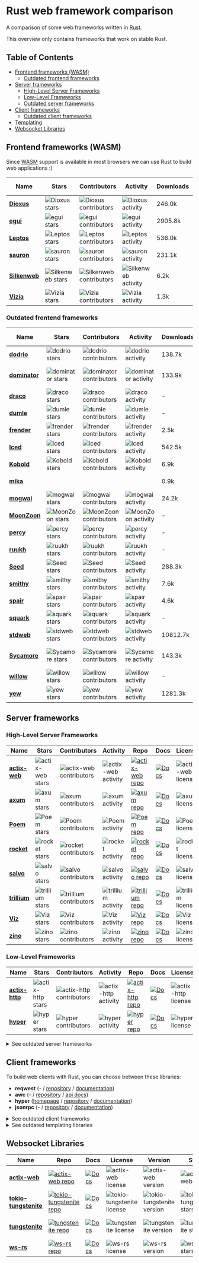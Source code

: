 # Rust web framework comparison

A comparison of some web frameworks written in [Rust](https://www.rust-lang.org).

This overview only contains frameworks that work on stable Rust.

## Table of Contents

- [Frontend frameworks (WASM)](#frontend-frameworks-wasm)
  - [Outdated frontend frameworks](#outdated-frontend-frameworks)
- [Server frameworks](#server-frameworks)
  - [High-Level Server Frameworks](#high-level-server-frameworks)
  - [Low-Level Frameworks](#low-level-frameworks)
  - [Outdated server frameworks](#outdated-server-frameworks)
- [Client frameworks](#client-frameworks)
  - [Outdated client frameworks](#outdated-client-frameworks)
- [Templating](#templating)
- [Websocket Libraries](#websocket-libraries)

## Frontend frameworks (WASM)

Since [WASM](http://webassembly.org/) support is available in most browsers we can use Rust to build web applications :)

| Name                                                    | Stars                                                                                     | Contributors                                                                                            | Activity                                                                                                 | Downloads | Virtual DOM | SSR | Rendering | Architecture                                                                           | Repo                                                                                                      | Docs                                                                                                                | License                                                                       | Version                                                                       |
|---------------------------------------------------------|-------------------------------------------------------------------------------------------|---------------------------------------------------------------------------------------------------------|----------------------------------------------------------------------------------------------------------|-----------|-------------|-----|-----------|----------------------------------------------------------------------------------------|-----------------------------------------------------------------------------------------------------------|---------------------------------------------------------------------------------------------------------------------|-------------------------------------------------------------------------------|-------------------------------------------------------------------------------|
| **[Dioxus](https://dioxuslabs.com/)**                   | ![Dioxus stars](https://img.shields.io/github/stars/dioxuslabs/dioxus.svg?label=%20)      | ![Dioxus contributors](https://img.shields.io/github/contributors/dioxuslabs/dioxus.svg?label=%20)      | ![Dioxus activity](https://img.shields.io/github/commit-activity/y/dioxuslabs/dioxus.svg?label=%20)      | 246.0k    | yes         | yes | HTML      | [React/Redux](https://medium.com/mofed/react-redux-architecture-overview-7b3e52004b6e) | [![Dioxus repo](https://img.shields.io/badge/GitHub-git-blue)](https://github.com/dioxuslabs/dioxus)      | [![Docs](https://img.shields.io/static/v1?label=docs.rs&message=dioxus&color=green)](https://docs.rs/dioxus/)       | ![Dioxus license](https://img.shields.io/crates/l/dioxus.svg?label=%20)       | ![Dioxus version](https://img.shields.io/crates/v/dioxus.svg?label=%20)       |
| **[egui](https://www.egui.rs/)**                        | ![egui stars](https://img.shields.io/github/stars/emilk/egui.svg?label=%20)               | ![egui contributors](https://img.shields.io/github/contributors/emilk/egui.svg?label=%20)               | ![egui activity](https://img.shields.io/github/commit-activity/y/emilk/egui.svg?label=%20)               | 2905.8k   | no          | no  | Canvas    | [ImGUI](https://en.wikipedia.org/wiki/Immediate_mode_GUI)                              | [![egui repo](https://img.shields.io/badge/GitHub-git-blue)](https://github.com/emilk/egui)               | [![Docs](https://img.shields.io/static/v1?label=docs.rs&message=egui&color=green)](https://docs.rs/egui/)           | ![egui license](https://img.shields.io/crates/l/egui.svg?label=%20)           | ![egui version](https://img.shields.io/crates/v/egui.svg?label=%20)           |
| **[Leptos](https://github.com/gbj/leptos)**             | ![Leptos stars](https://img.shields.io/github/stars/gbj/leptos.svg?label=%20)             | ![Leptos contributors](https://img.shields.io/github/contributors/gbj/leptos.svg?label=%20)             | ![Leptos activity](https://img.shields.io/github/commit-activity/y/gbj/leptos.svg?label=%20)             | 536.0k    | no          | yes | HTML      | [FRP](https://en.wikipedia.org/wiki/Functional_reactive_programming)                   | [![Leptos repo](https://img.shields.io/badge/GitHub-git-blue)](https://github.com/gbj/leptos)             | [![Docs](https://img.shields.io/static/v1?label=docs.rs&message=leptos&color=green)](https://docs.rs/leptos/)       | ![Leptos license](https://img.shields.io/crates/l/leptos.svg?label=%20)       | ![Leptos version](https://img.shields.io/crates/v/leptos.svg?label=%20)       |
| **[sauron](https://github.com/ivanceras/sauron)**       | ![sauron stars](https://img.shields.io/github/stars/ivanceras/sauron.svg?label=%20)       | ![sauron contributors](https://img.shields.io/github/contributors/ivanceras/sauron.svg?label=%20)       | ![sauron activity](https://img.shields.io/github/commit-activity/y/ivanceras/sauron.svg?label=%20)       | 231.1k    | yes         | yes | HTML      | [TEA](https://guide.elm-lang.org/architecture/)                                        | [![sauron repo](https://img.shields.io/badge/GitHub-git-blue)](https://github.com/ivanceras/sauron)       | [![Docs](https://img.shields.io/static/v1?label=docs.rs&message=sauron&color=green)](https://docs.rs/sauron/)       | ![sauron license](https://img.shields.io/crates/l/sauron.svg?label=%20)       | ![sauron version](https://img.shields.io/crates/v/sauron.svg?label=%20)       |
| **[Silkenweb](https://github.com/silkenweb/silkenweb)** | ![Silkenweb stars](https://img.shields.io/github/stars/silkenweb/silkenweb.svg?label=%20) | ![Silkenweb contributors](https://img.shields.io/github/contributors/silkenweb/silkenweb.svg?label=%20) | ![Silkenweb activity](https://img.shields.io/github/commit-activity/y/silkenweb/silkenweb.svg?label=%20) | 6.2k      | no          | yes | HTML      | [FRP](https://en.wikipedia.org/wiki/Functional_reactive_programming)                   | [![Silkenweb repo](https://img.shields.io/badge/GitHub-git-blue)](https://github.com/silkenweb/silkenweb) | [![Docs](https://img.shields.io/static/v1?label=docs.rs&message=silkenweb&color=green)](https://docs.rs/silkenweb/) | ![Silkenweb license](https://img.shields.io/crates/l/silkenweb.svg?label=%20) | ![Silkenweb version](https://img.shields.io/crates/v/silkenweb.svg?label=%20) |
| **[Vizia](https://github.com/vizia/vizia)**             | ![Vizia stars](https://img.shields.io/github/stars/vizia/vizia.svg?label=%20)             | ![Vizia contributors](https://img.shields.io/github/contributors/vizia/vizia.svg?label=%20)             | ![Vizia activity](https://img.shields.io/github/commit-activity/y/vizia/vizia.svg?label=%20)             | 1.3k      | no          | no  | Canvas    |                                                                                        | [![Vizia repo](https://img.shields.io/badge/GitHub-git-blue)](https://github.com/vizia/vizia)             | [![Docs](https://img.shields.io/static/v1?label=docs.rs&message=vizia&color=green)](https://docs.rs/vizia/)         | ![Vizia license](https://img.shields.io/crates/l/vizia.svg?label=%20)         | ![Vizia version](https://img.shields.io/crates/v/vizia.svg?label=%20)         |

### Outdated frontend frameworks

| Name                                                     | Stars                                                                                      | Contributors                                                                                             | Activity                                                                                                  | Downloads | Virtual DOM | SSR | Rendering | Architecture                                                                           | Repo                                                                                                       | Docs                                                                                                                | License                                                                       | Version                                                                       |
|----------------------------------------------------------|--------------------------------------------------------------------------------------------|----------------------------------------------------------------------------------------------------------|-----------------------------------------------------------------------------------------------------------|-----------|-------------|-----|-----------|----------------------------------------------------------------------------------------|------------------------------------------------------------------------------------------------------------|---------------------------------------------------------------------------------------------------------------------|-------------------------------------------------------------------------------|-------------------------------------------------------------------------------|
| **[dodrio](https://github.com/fitzgen/dodrio)**          | ![dodrio stars](https://img.shields.io/github/stars/fitzgen/dodrio.svg?label=%20)          | ![dodrio contributors](https://img.shields.io/github/contributors/fitzgen/dodrio.svg?label=%20)          | ![dodrio activity](https://img.shields.io/github/commit-activity/y/fitzgen/dodrio.svg?label=%20)          | 138.7k    |             |     |           |                                                                                        | [![dodrio repo](https://img.shields.io/badge/GitHub-git-blue)](https://github.com/fitzgen/dodrio)          | [![Docs](https://img.shields.io/static/v1?label=docs.rs&message=dodrio&color=green)](https://docs.rs/dodrio/)       | ![dodrio license](https://img.shields.io/crates/l/dodrio.svg?label=%20)       | ![dodrio version](https://img.shields.io/crates/v/dodrio.svg?label=%20)       |
| **[dominator](https://github.com/Pauan/rust-dominator)** | ![dominator stars](https://img.shields.io/github/stars/Pauan/rust-dominator.svg?label=%20) | ![dominator contributors](https://img.shields.io/github/contributors/Pauan/rust-dominator.svg?label=%20) | ![dominator activity](https://img.shields.io/github/commit-activity/y/Pauan/rust-dominator.svg?label=%20) | 133.9k    | no          | no  | HTML      | [FRP](https://en.wikipedia.org/wiki/Functional_reactive_programming)                   | [![dominator repo](https://img.shields.io/badge/GitHub-git-blue)](https://github.com/Pauan/rust-dominator) | [![Docs](https://img.shields.io/static/v1?label=docs.rs&message=dominator&color=green)](https://docs.rs/dominator/) | ![dominator license](https://img.shields.io/crates/l/dominator.svg?label=%20) | ![dominator version](https://img.shields.io/crates/v/dominator.svg?label=%20) |
| **[draco](https://github.com/utkarshkukreti/draco)**     | ![draco stars](https://img.shields.io/github/stars/utkarshkukreti/draco.svg?label=%20)     | ![draco contributors](https://img.shields.io/github/contributors/utkarshkukreti/draco.svg?label=%20)     | ![draco activity](https://img.shields.io/github/commit-activity/y/utkarshkukreti/draco.svg?label=%20)     |  -        |             |     |           |                                                                                        | [![draco repo](https://img.shields.io/badge/GitHub-git-blue)](https://github.com/utkarshkukreti/draco)     |                                                                                                                     |                                                                               |                                                                               |
| **[dumle](https://github.com/axelf4/dumle)**             | ![dumle stars](https://img.shields.io/github/stars/axelf4/dumle.svg?label=%20)             | ![dumle contributors](https://img.shields.io/github/contributors/axelf4/dumle.svg?label=%20)             | ![dumle activity](https://img.shields.io/github/commit-activity/y/axelf4/dumle.svg?label=%20)             |  -        |             |     |           |                                                                                        | [![dumle repo](https://img.shields.io/badge/GitHub-git-blue)](https://github.com/axelf4/dumle)             |                                                                                                                     |                                                                               |                                                                               |
| **[frender](https://frender-rs.github.io/frender/)**     | ![frender stars](https://img.shields.io/github/stars/frender-rs/frender.svg?label=%20)     | ![frender contributors](https://img.shields.io/github/contributors/frender-rs/frender.svg?label=%20)     | ![frender activity](https://img.shields.io/github/commit-activity/y/frender-rs/frender.svg?label=%20)     | 2.5k      | yes         | no  |           |                                                                                        | [![frender repo](https://img.shields.io/badge/GitHub-git-blue)](https://github.com/frender-rs/frender)     | [![Docs](https://img.shields.io/static/v1?label=docs.rs&message=frender&color=green)](https://docs.rs/frender/)     | ![frender license](https://img.shields.io/crates/l/frender.svg?label=%20)     | ![frender version](https://img.shields.io/crates/v/frender.svg?label=%20)     |
| **[Iced](https://iced.rs/)**                             | ![Iced stars](https://img.shields.io/github/stars/iced-rs/iced.svg?label=%20)              | ![Iced contributors](https://img.shields.io/github/contributors/iced-rs/iced.svg?label=%20)              | ![Iced activity](https://img.shields.io/github/commit-activity/y/iced-rs/iced.svg?label=%20)              | 542.5k    | no          | no  | Canvas    | [TEA](https://guide.elm-lang.org/architecture/)                                        | [![Iced repo](https://img.shields.io/badge/GitHub-git-blue)](https://github.com/iced-rs/iced)              | [![Docs](https://img.shields.io/static/v1?label=docs.rs&message=iced&color=green)](https://docs.rs/iced/)           | ![Iced license](https://img.shields.io/crates/l/iced.svg?label=%20)           | ![Iced version](https://img.shields.io/crates/v/iced.svg?label=%20)           |
| **[Kobold](https://github.com/maciejhirsz/kobold)**      | ![Kobold stars](https://img.shields.io/github/stars/maciejhirsz/kobold.svg?label=%20)      | ![Kobold contributors](https://img.shields.io/github/contributors/maciejhirsz/kobold.svg?label=%20)      | ![Kobold activity](https://img.shields.io/github/commit-activity/y/maciejhirsz/kobold.svg?label=%20)      | 6.9k      | no          |     | HTML      | [React/Redux](https://medium.com/mofed/react-redux-architecture-overview-7b3e52004b6e) | [![Kobold repo](https://img.shields.io/badge/GitHub-git-blue)](https://github.com/maciejhirsz/kobold)      | [![Docs](https://img.shields.io/static/v1?label=docs.rs&message=kobold&color=green)](https://docs.rs/kobold/)       | ![Kobold license](https://img.shields.io/crates/l/kobold.svg?label=%20)       | ![Kobold version](https://img.shields.io/crates/v/kobold.svg?label=%20)       |
| **[mika](https://gitlab.com/limira-rs/mika)**            |                                                                                            |                                                                                                          |                                                                                                           | 0.9k      |             |     |           |                                                                                        | [![Repo](https://img.shields.io/badge/GitLab-git-blue)](https://gitlab.com/limira-rs/mika)                 | [![Docs](https://img.shields.io/static/v1?label=docs.rs&message=mika&color=green)](https://docs.rs/mika/)           | ![mika license](https://img.shields.io/crates/l/mika.svg?label=%20)           | ![mika version](https://img.shields.io/crates/v/mika.svg?label=%20)           |
| **[mogwai](https://github.com/schell/mogwai)**           | ![mogwai stars](https://img.shields.io/github/stars/schell/mogwai.svg?label=%20)           | ![mogwai contributors](https://img.shields.io/github/contributors/schell/mogwai.svg?label=%20)           | ![mogwai activity](https://img.shields.io/github/commit-activity/y/schell/mogwai.svg?label=%20)           | 24.2k     | no          | yes | HTML      |                                                                                        | [![mogwai repo](https://img.shields.io/badge/GitHub-git-blue)](https://github.com/schell/mogwai)           | [![Docs](https://img.shields.io/static/v1?label=docs.rs&message=mogwai&color=green)](https://docs.rs/mogwai/)       | ![mogwai license](https://img.shields.io/crates/l/mogwai.svg?label=%20)       | ![mogwai version](https://img.shields.io/crates/v/mogwai.svg?label=%20)       |
| **[MoonZoon](http://moonzoon.rs/)**                      | ![MoonZoon stars](https://img.shields.io/github/stars/MoonZoon/MoonZoon.svg?label=%20)     | ![MoonZoon contributors](https://img.shields.io/github/contributors/MoonZoon/MoonZoon.svg?label=%20)     | ![MoonZoon activity](https://img.shields.io/github/commit-activity/y/MoonZoon/MoonZoon.svg?label=%20)     |  -        | no          | no  | HTML      | [FRP](https://en.wikipedia.org/wiki/Functional_reactive_programming)                   | [![MoonZoon repo](https://img.shields.io/badge/GitHub-git-blue)](https://github.com/MoonZoon/MoonZoon)     |                                                                                                                     |                                                                               |                                                                               |
| **[percy](https://chinedufn.github.io/percy/)**          | ![percy stars](https://img.shields.io/github/stars/chinedufn/percy.svg?label=%20)          | ![percy contributors](https://img.shields.io/github/contributors/chinedufn/percy.svg?label=%20)          | ![percy activity](https://img.shields.io/github/commit-activity/y/chinedufn/percy.svg?label=%20)          |  -        | yes         | yes | HTML      |                                                                                        | [![percy repo](https://img.shields.io/badge/GitHub-git-blue)](https://github.com/chinedufn/percy)          |                                                                                                                     |                                                                               |                                                                               |
| **[ruukh](https://github.com/csharad/ruukh)**            | ![ruukh stars](https://img.shields.io/github/stars/csharad/ruukh.svg?label=%20)            | ![ruukh contributors](https://img.shields.io/github/contributors/csharad/ruukh.svg?label=%20)            | ![ruukh activity](https://img.shields.io/github/commit-activity/y/csharad/ruukh.svg?label=%20)            |  -        |             |     |           |                                                                                        | [![ruukh repo](https://img.shields.io/badge/GitHub-git-blue)](https://github.com/csharad/ruukh)            |                                                                                                                     |                                                                               |                                                                               |
| **[Seed](http://seed-rs.org/)**                          | ![Seed stars](https://img.shields.io/github/stars/seed-rs/seed.svg?label=%20)              | ![Seed contributors](https://img.shields.io/github/contributors/seed-rs/seed.svg?label=%20)              | ![Seed activity](https://img.shields.io/github/commit-activity/y/seed-rs/seed.svg?label=%20)              | 288.3k    | yes         | no  | HTML      | [TEA](https://guide.elm-lang.org/architecture/)                                        | [![Seed repo](https://img.shields.io/badge/GitHub-git-blue)](https://github.com/seed-rs/seed)              | [![Docs](https://img.shields.io/static/v1?label=docs.rs&message=seed&color=green)](https://docs.rs/seed/)           | ![Seed license](https://img.shields.io/crates/l/seed.svg?label=%20)           | ![Seed version](https://img.shields.io/crates/v/seed.svg?label=%20)           |
| **[smithy](https://www.smithy.rs/)**                     | ![smithy stars](https://img.shields.io/github/stars/rbalicki2/smithy.svg?label=%20)        | ![smithy contributors](https://img.shields.io/github/contributors/rbalicki2/smithy.svg?label=%20)        | ![smithy activity](https://img.shields.io/github/commit-activity/y/rbalicki2/smithy.svg?label=%20)        | 7.6k      |             |     |           |                                                                                        | [![smithy repo](https://img.shields.io/badge/GitHub-git-blue)](https://github.com/rbalicki2/smithy)        | [![Docs](https://img.shields.io/static/v1?label=docs.rs&message=smithy&color=green)](https://docs.rs/smithy/)       | ![smithy license](https://img.shields.io/crates/l/smithy.svg?label=%20)       | ![smithy version](https://img.shields.io/crates/v/smithy.svg?label=%20)       |
| **[spair](https://github.com/aclueless/spair)**          | ![spair stars](https://img.shields.io/github/stars/aclueless/spair.svg?label=%20)          | ![spair contributors](https://img.shields.io/github/contributors/aclueless/spair.svg?label=%20)          | ![spair activity](https://img.shields.io/github/commit-activity/y/aclueless/spair.svg?label=%20)          | 4.6k      | no          | no  | HTML      |                                                                                        | [![spair repo](https://img.shields.io/badge/GitHub-git-blue)](https://github.com/aclueless/spair)          | [![Docs](https://img.shields.io/static/v1?label=docs.rs&message=spair&color=green)](https://docs.rs/spair/)         | ![spair license](https://img.shields.io/crates/l/spair.svg?label=%20)         | ![spair version](https://img.shields.io/crates/v/spair.svg?label=%20)         |
| **[squark](https://github.com/rail44/squark)**           | ![squark stars](https://img.shields.io/github/stars/rail44/squark.svg?label=%20)           | ![squark contributors](https://img.shields.io/github/contributors/rail44/squark.svg?label=%20)           | ![squark activity](https://img.shields.io/github/commit-activity/y/rail44/squark.svg?label=%20)           |  -        |             |     |           |                                                                                        | [![squark repo](https://img.shields.io/badge/GitHub-git-blue)](https://github.com/rail44/squark)           |                                                                                                                     |                                                                               |                                                                               |
| **[stdweb](https://github.com/koute/stdweb)**            | ![stdweb stars](https://img.shields.io/github/stars/koute/stdweb.svg?label=%20)            | ![stdweb contributors](https://img.shields.io/github/contributors/koute/stdweb.svg?label=%20)            | ![stdweb activity](https://img.shields.io/github/commit-activity/y/koute/stdweb.svg?label=%20)            | 10812.7k  |             |     |           |                                                                                        | [![stdweb repo](https://img.shields.io/badge/GitHub-git-blue)](https://github.com/koute/stdweb)            | [![Docs](https://img.shields.io/static/v1?label=docs.rs&message=stdweb&color=green)](https://docs.rs/stdweb/)       | ![stdweb license](https://img.shields.io/crates/l/stdweb.svg?label=%20)       | ![stdweb version](https://img.shields.io/crates/v/stdweb.svg?label=%20)       |
| **[Sycamore](https://sycamore-rs.netlify.app/)**         | ![Sycamore stars](https://img.shields.io/github/stars/sycamore-rs/sycamore.svg?label=%20)  | ![Sycamore contributors](https://img.shields.io/github/contributors/sycamore-rs/sycamore.svg?label=%20)  | ![Sycamore activity](https://img.shields.io/github/commit-activity/y/sycamore-rs/sycamore.svg?label=%20)  | 143.3k    | no          | yes | HTML      | [FRP](https://en.wikipedia.org/wiki/Functional_reactive_programming)                   | [![Sycamore repo](https://img.shields.io/badge/GitHub-git-blue)](https://github.com/sycamore-rs/sycamore)  | [![Docs](https://img.shields.io/static/v1?label=docs.rs&message=sycamore&color=green)](https://docs.rs/sycamore/)   | ![Sycamore license](https://img.shields.io/crates/l/sycamore.svg?label=%20)   | ![Sycamore version](https://img.shields.io/crates/v/sycamore.svg?label=%20)   |
| **[willow](https://github.com/sindreij/willow)**         | ![willow stars](https://img.shields.io/github/stars/sindreij/willow.svg?label=%20)         | ![willow contributors](https://img.shields.io/github/contributors/sindreij/willow.svg?label=%20)         | ![willow activity](https://img.shields.io/github/commit-activity/y/sindreij/willow.svg?label=%20)         |  -        |             |     |           |                                                                                        | [![willow repo](https://img.shields.io/badge/GitHub-git-blue)](https://github.com/sindreij/willow)         |                                                                                                                     |                                                                               |                                                                               |
| **[yew](https://yew.rs/)**                               | ![yew stars](https://img.shields.io/github/stars/yewstack/yew.svg?label=%20)               | ![yew contributors](https://img.shields.io/github/contributors/yewstack/yew.svg?label=%20)               | ![yew activity](https://img.shields.io/github/commit-activity/y/yewstack/yew.svg?label=%20)               | 1281.3k   | yes         | yes | HTML      | [React/Redux](https://medium.com/mofed/react-redux-architecture-overview-7b3e52004b6e) | [![yew repo](https://img.shields.io/badge/GitHub-git-blue)](https://github.com/yewstack/yew)               | [![Docs](https://img.shields.io/static/v1?label=docs.rs&message=Yew&color=green)](https://docs.rs/Yew/)             | ![yew license](https://img.shields.io/crates/l/Yew.svg?label=%20)             | ![yew version](https://img.shields.io/crates/v/Yew.svg?label=%20)             |

## Server frameworks

### High-Level Server Frameworks

| Name                                           | Stars                                                                                     | Contributors                                                                                            | Activity                                                                                                 | Repo                                                                                                      | Docs                                                                                                                | License                                                                       | Version                                                                       | Async | HTTPS | HTTP/2 | Base  | Client |
|------------------------------------------------|-------------------------------------------------------------------------------------------|---------------------------------------------------------------------------------------------------------|----------------------------------------------------------------------------------------------------------|-----------------------------------------------------------------------------------------------------------|---------------------------------------------------------------------------------------------------------------------|-------------------------------------------------------------------------------|-------------------------------------------------------------------------------|-------|-------|--------|-------|--------|
| **[actix-web](https://actix.rs/)**             | ![actix-web stars](https://img.shields.io/github/stars/actix/actix-web.svg?label=%20)     | ![actix-web contributors](https://img.shields.io/github/contributors/actix/actix-web.svg?label=%20)     | ![actix-web activity](https://img.shields.io/github/commit-activity/y/actix/actix-web.svg?label=%20)     | [![actix-web repo](https://img.shields.io/badge/GitHub-git-blue)](https://github.com/actix/actix-web)     | [![Docs](https://img.shields.io/static/v1?label=docs.rs&message=actix-web&color=green)](https://docs.rs/actix-web/) | ![actix-web license](https://img.shields.io/crates/l/actix-web.svg?label=%20) | ![actix-web version](https://img.shields.io/crates/v/actix-web.svg?label=%20) | yes   | yes   | yes    | tokio | no     |
| **[axum](https://github.com/tokio-rs/axum)**   | ![axum stars](https://img.shields.io/github/stars/tokio-rs/axum.svg?label=%20)            | ![axum contributors](https://img.shields.io/github/contributors/tokio-rs/axum.svg?label=%20)            | ![axum activity](https://img.shields.io/github/commit-activity/y/tokio-rs/axum.svg?label=%20)            | [![axum repo](https://img.shields.io/badge/GitHub-git-blue)](https://github.com/tokio-rs/axum)            | [![Docs](https://img.shields.io/static/v1?label=docs.rs&message=axum&color=green)](https://docs.rs/axum/)           | ![axum license](https://img.shields.io/crates/l/axum.svg?label=%20)           | ![axum version](https://img.shields.io/crates/v/axum.svg?label=%20)           | yes   | yes   | yes    | hyper | no     |
| **[Poem](https://github.com/poem-web/poem)**   | ![Poem stars](https://img.shields.io/github/stars/poem-web/poem.svg?label=%20)            | ![Poem contributors](https://img.shields.io/github/contributors/poem-web/poem.svg?label=%20)            | ![Poem activity](https://img.shields.io/github/commit-activity/y/poem-web/poem.svg?label=%20)            | [![Poem repo](https://img.shields.io/badge/GitHub-git-blue)](https://github.com/poem-web/poem)            | [![Docs](https://img.shields.io/static/v1?label=docs.rs&message=poem&color=green)](https://docs.rs/poem/)           | ![Poem license](https://img.shields.io/crates/l/poem.svg?label=%20)           | ![Poem version](https://img.shields.io/crates/v/poem.svg?label=%20)           | yes   | yes   | yes    | hyper | no     |
| **[rocket](https://rocket.rs/)**               | ![rocket stars](https://img.shields.io/github/stars/SergioBenitez/rocket.svg?label=%20)   | ![rocket contributors](https://img.shields.io/github/contributors/SergioBenitez/rocket.svg?label=%20)   | ![rocket activity](https://img.shields.io/github/commit-activity/y/SergioBenitez/rocket.svg?label=%20)   | [![rocket repo](https://img.shields.io/badge/GitHub-git-blue)](https://github.com/SergioBenitez/rocket)   | [![Docs](https://img.shields.io/static/v1?label=docs.rs&message=rocket&color=green)](https://docs.rs/rocket/)       | ![rocket license](https://img.shields.io/crates/l/rocket.svg?label=%20)       | ![rocket version](https://img.shields.io/crates/v/rocket.svg?label=%20)       | yes   | yes   | yes    | hyper | no     |
| **[salvo](https://github.com/salvo-rs/salvo)** | ![salvo stars](https://img.shields.io/github/stars/salvo-rs/salvo.svg?label=%20)          | ![salvo contributors](https://img.shields.io/github/contributors/salvo-rs/salvo.svg?label=%20)          | ![salvo activity](https://img.shields.io/github/commit-activity/y/salvo-rs/salvo.svg?label=%20)          | [![salvo repo](https://img.shields.io/badge/GitHub-git-blue)](https://github.com/salvo-rs/salvo)          | [![Docs](https://img.shields.io/static/v1?label=docs.rs&message=salvo&color=green)](https://docs.rs/salvo/)         | ![salvo license](https://img.shields.io/crates/l/salvo.svg?label=%20)         | ![salvo version](https://img.shields.io/crates/v/salvo.svg?label=%20)         | yes   | yes   | yes    | hyper | no     |
| **[trillium](https://trillium.rs/)**           | ![trillium stars](https://img.shields.io/github/stars/trillium-rs/trillium.svg?label=%20) | ![trillium contributors](https://img.shields.io/github/contributors/trillium-rs/trillium.svg?label=%20) | ![trillium activity](https://img.shields.io/github/commit-activity/y/trillium-rs/trillium.svg?label=%20) | [![trillium repo](https://img.shields.io/badge/GitHub-git-blue)](https://github.com/trillium-rs/trillium) | [![Docs](https://img.shields.io/static/v1?label=docs.rs&message=trillium&color=green)](https://docs.rs/trillium/)   | ![trillium license](https://img.shields.io/crates/l/trillium.svg?label=%20)   | ![trillium version](https://img.shields.io/crates/v/trillium.svg?label=%20)   | yes   | yes   | no     | tokio | no     |
| **[Viz](https://viz.rs/)**                     | ![Viz stars](https://img.shields.io/github/stars/viz-rs/viz.svg?label=%20)                | ![Viz contributors](https://img.shields.io/github/contributors/viz-rs/viz.svg?label=%20)                | ![Viz activity](https://img.shields.io/github/commit-activity/y/viz-rs/viz.svg?label=%20)                | [![Viz repo](https://img.shields.io/badge/GitHub-git-blue)](https://github.com/viz-rs/viz)                | [![Docs](https://img.shields.io/static/v1?label=docs.rs&message=viz&color=green)](https://docs.rs/viz/)             | ![Viz license](https://img.shields.io/crates/l/viz.svg?label=%20)             | ![Viz version](https://img.shields.io/crates/v/viz.svg?label=%20)             | yes   | yes   | yes    | hyper | no     |
| **[zino](https://github.com/photino/zino)**    | ![zino stars](https://img.shields.io/github/stars/photino/zino.svg?label=%20)             | ![zino contributors](https://img.shields.io/github/contributors/photino/zino.svg?label=%20)             | ![zino activity](https://img.shields.io/github/commit-activity/y/photino/zino.svg?label=%20)             | [![zino repo](https://img.shields.io/badge/GitHub-git-blue)](https://github.com/photino/zino)             | [![Docs](https://img.shields.io/static/v1?label=docs.rs&message=zino&color=green)](https://docs.rs/zino/)           | ![zino license](https://img.shields.io/crates/l/zino.svg?label=%20)           | ![zino version](https://img.shields.io/crates/v/zino.svg?label=%20)           | yes   |       |        |       |        |

### Low-Level Frameworks

| Name                                                                        | Stars                                                                                  | Contributors                                                                                         | Activity                                                                                              | Repo                                                                                                   | Docs                                                                                                                  | License                                                                         | Version                                                                         | Async | HTTPS | HTTP/2 | Base | Client |
|-----------------------------------------------------------------------------|----------------------------------------------------------------------------------------|------------------------------------------------------------------------------------------------------|-------------------------------------------------------------------------------------------------------|--------------------------------------------------------------------------------------------------------|-----------------------------------------------------------------------------------------------------------------------|---------------------------------------------------------------------------------|---------------------------------------------------------------------------------|-------|-------|--------|------|--------|
| **[actix-http](https://github.com/actix/actix-web/tree/master/actix-http)** | ![actix-http stars](https://img.shields.io/github/stars/actix/actix-web.svg?label=%20) | ![actix-http contributors](https://img.shields.io/github/contributors/actix/actix-web.svg?label=%20) | ![actix-http activity](https://img.shields.io/github/commit-activity/y/actix/actix-web.svg?label=%20) | [![actix-http repo](https://img.shields.io/badge/GitHub-git-blue)](https://github.com/actix/actix-web) | [![Docs](https://img.shields.io/static/v1?label=docs.rs&message=actix-http&color=green)](https://docs.rs/actix-http/) | ![actix-http license](https://img.shields.io/crates/l/actix-http.svg?label=%20) | ![actix-http version](https://img.shields.io/crates/v/actix-http.svg?label=%20) | yes   | yes   | yes    |      | yes    |
| **[hyper](http://hyper.rs/)**                                               | ![hyper stars](https://img.shields.io/github/stars/hyperium/hyper.svg?label=%20)       | ![hyper contributors](https://img.shields.io/github/contributors/hyperium/hyper.svg?label=%20)       | ![hyper activity](https://img.shields.io/github/commit-activity/y/hyperium/hyper.svg?label=%20)       | [![hyper repo](https://img.shields.io/badge/GitHub-git-blue)](https://github.com/hyperium/hyper)       | [![Docs](https://img.shields.io/static/v1?label=docs.rs&message=hyper&color=green)](https://docs.rs/hyper/)           | ![hyper license](https://img.shields.io/crates/l/hyper.svg?label=%20)           | ![hyper version](https://img.shields.io/crates/v/hyper.svg?label=%20)           | yes   | yes   | yes    |      | yes    |

<details>
<summary>See outdated server frameworks</summary>

### Outdated server frameworks


<br>

| Name                                                           | Stars                                                                                            | Contributors                                                                                                   | Activity                                                                                                        | Repo                                                                                                             | Docs                                                                                                                    | License                                                                           | Version                                                                           | Async | HTTPS | HTTP/2 | Base             | Client |
|----------------------------------------------------------------|--------------------------------------------------------------------------------------------------|----------------------------------------------------------------------------------------------------------------|-----------------------------------------------------------------------------------------------------------------|------------------------------------------------------------------------------------------------------------------|-------------------------------------------------------------------------------------------------------------------------|-----------------------------------------------------------------------------------|-----------------------------------------------------------------------------------|-------|-------|--------|------------------|--------|
| **[cargonaouts](https://github.com/cargonauts-rs/cargonauts)** | ![cargonaouts stars](https://img.shields.io/github/stars/cargonauts-rs/cargonauts.svg?label=%20) | ![cargonaouts contributors](https://img.shields.io/github/contributors/cargonauts-rs/cargonauts.svg?label=%20) | ![cargonaouts activity](https://img.shields.io/github/commit-activity/y/cargonauts-rs/cargonauts.svg?label=%20) | [![cargonaouts repo](https://img.shields.io/badge/GitHub-git-blue)](https://github.com/cargonauts-rs/cargonauts) | [![Docs](https://img.shields.io/static/v1?label=docs.rs&message=cargonaouts&color=green)](https://docs.rs/cargonaouts/) | ![cargonaouts license](https://img.shields.io/crates/l/cargonaouts.svg?label=%20) | ![cargonaouts version](https://img.shields.io/crates/v/cargonaouts.svg?label=%20) |       |       |        |                  |        |
| **[civet](https://github.com/wycats/rust-civet)**              | ![civet stars](https://img.shields.io/github/stars/wycats/rust-civet.svg?label=%20)              | ![civet contributors](https://img.shields.io/github/contributors/wycats/rust-civet.svg?label=%20)              | ![civet activity](https://img.shields.io/github/commit-activity/y/wycats/rust-civet.svg?label=%20)              | [![civet repo](https://img.shields.io/badge/GitHub-git-blue)](https://github.com/wycats/rust-civet)              | [![Docs](https://img.shields.io/static/v1?label=docs.rs&message=civet&color=green)](https://docs.rs/civet/)             | ![civet license](https://img.shields.io/crates/l/civet.svg?label=%20)             | ![civet version](https://img.shields.io/crates/v/civet.svg?label=%20)             |       |       |        |                  |        |
| **[conduit](https://github.com/conduit-rust/conduit)**         | ![conduit stars](https://img.shields.io/github/stars/conduit-rust/conduit.svg?label=%20)         | ![conduit contributors](https://img.shields.io/github/contributors/conduit-rust/conduit.svg?label=%20)         | ![conduit activity](https://img.shields.io/github/commit-activity/y/conduit-rust/conduit.svg?label=%20)         | [![conduit repo](https://img.shields.io/badge/GitHub-git-blue)](https://github.com/conduit-rust/conduit)         | [![Docs](https://img.shields.io/static/v1?label=docs.rs&message=conduit&color=green)](https://docs.rs/conduit/)         | ![conduit license](https://img.shields.io/crates/l/conduit.svg?label=%20)         | ![conduit version](https://img.shields.io/crates/v/conduit.svg?label=%20)         |       |       |        |                  |        |
| **[gotham](http://gotham.rs/)**                                | ![gotham stars](https://img.shields.io/github/stars/gotham-rs/gotham.svg?label=%20)              | ![gotham contributors](https://img.shields.io/github/contributors/gotham-rs/gotham.svg?label=%20)              | ![gotham activity](https://img.shields.io/github/commit-activity/y/gotham-rs/gotham.svg?label=%20)              | [![gotham repo](https://img.shields.io/badge/GitHub-git-blue)](https://github.com/gotham-rs/gotham)              | [![Docs](https://img.shields.io/static/v1?label=docs.rs&message=gotham&color=green)](https://docs.rs/gotham/)           | ![gotham license](https://img.shields.io/crates/l/gotham.svg?label=%20)           | ![gotham version](https://img.shields.io/crates/v/gotham.svg?label=%20)           | yes   | yes   | no     | hyper            | no     |
| **[graphul](https://graphul-rs.github.io/)**                   | ![graphul stars](https://img.shields.io/github/stars/graphul-rs/graphul.svg?label=%20)           | ![graphul contributors](https://img.shields.io/github/contributors/graphul-rs/graphul.svg?label=%20)           | ![graphul activity](https://img.shields.io/github/commit-activity/y/graphul-rs/graphul.svg?label=%20)           | [![graphul repo](https://img.shields.io/badge/GitHub-git-blue)](https://github.com/graphul-rs/graphul)           | [![Docs](https://img.shields.io/static/v1?label=docs.rs&message=graphul&color=green)](https://docs.rs/graphul/)         | ![graphul license](https://img.shields.io/crates/l/graphul.svg?label=%20)         | ![graphul version](https://img.shields.io/crates/v/graphul.svg?label=%20)         | yes   | yes   | yes    | hyper            | no     |
| **[hydrogen](https://github.com/nathansizemore/hydrogen)**     | ![hydrogen stars](https://img.shields.io/github/stars/nathansizemore/hydrogen.svg?label=%20)     | ![hydrogen contributors](https://img.shields.io/github/contributors/nathansizemore/hydrogen.svg?label=%20)     | ![hydrogen activity](https://img.shields.io/github/commit-activity/y/nathansizemore/hydrogen.svg?label=%20)     | [![hydrogen repo](https://img.shields.io/badge/GitHub-git-blue)](https://github.com/nathansizemore/hydrogen)     | [![Docs](https://img.shields.io/static/v1?label=docs.rs&message=hydrogen&color=green)](https://docs.rs/hydrogen/)       | ![hydrogen license](https://img.shields.io/crates/l/hydrogen.svg?label=%20)       | ![hydrogen version](https://img.shields.io/crates/v/hydrogen.svg?label=%20)       |       |       |        |                  |        |
| **[iron](https://github.com/iron/iron)**                       | ![iron stars](https://img.shields.io/github/stars/iron/iron.svg?label=%20)                       | ![iron contributors](https://img.shields.io/github/contributors/iron/iron.svg?label=%20)                       | ![iron activity](https://img.shields.io/github/commit-activity/y/iron/iron.svg?label=%20)                       | [![iron repo](https://img.shields.io/badge/GitHub-git-blue)](https://github.com/iron/iron)                       | [![Docs](https://img.shields.io/static/v1?label=docs.rs&message=iron&color=green)](https://docs.rs/iron/)               | ![iron license](https://img.shields.io/crates/l/iron.svg?label=%20)               | ![iron version](https://img.shields.io/crates/v/iron.svg?label=%20)               |       |       |        |                  |        |
| **[kinglet](https://github.com/pyfisch/kinglet)**              | ![kinglet stars](https://img.shields.io/github/stars/pyfisch/kinglet.svg?label=%20)              | ![kinglet contributors](https://img.shields.io/github/contributors/pyfisch/kinglet.svg?label=%20)              | ![kinglet activity](https://img.shields.io/github/commit-activity/y/pyfisch/kinglet.svg?label=%20)              | [![kinglet repo](https://img.shields.io/badge/GitHub-git-blue)](https://github.com/pyfisch/kinglet)              | [![Docs](https://img.shields.io/static/v1?label=docs.rs&message=kinglet&color=green)](https://docs.rs/kinglet/)         | ![kinglet license](https://img.shields.io/crates/l/kinglet.svg?label=%20)         | ![kinglet version](https://img.shields.io/crates/v/kinglet.svg?label=%20)         |       |       |        |                  |        |
| **[nickel](https://github.com/nickel-org/nickel.rs)**          | ![nickel stars](https://img.shields.io/github/stars/nickel-org/nickel.rs.svg?label=%20)          | ![nickel contributors](https://img.shields.io/github/contributors/nickel-org/nickel.rs.svg?label=%20)          | ![nickel activity](https://img.shields.io/github/commit-activity/y/nickel-org/nickel.rs.svg?label=%20)          | [![nickel repo](https://img.shields.io/badge/GitHub-git-blue)](https://github.com/nickel-org/nickel.rs)          | [![Docs](https://img.shields.io/static/v1?label=docs.rs&message=nickel&color=green)](https://docs.rs/nickel/)           | ![nickel license](https://img.shields.io/crates/l/nickel.svg?label=%20)           | ![nickel version](https://img.shields.io/crates/v/nickel.svg?label=%20)           |       |       |        |                  |        |
| **[rouille](https://github.com/tomaka/rouille)**               | ![rouille stars](https://img.shields.io/github/stars/tomaka/rouille.svg?label=%20)               | ![rouille contributors](https://img.shields.io/github/contributors/tomaka/rouille.svg?label=%20)               | ![rouille activity](https://img.shields.io/github/commit-activity/y/tomaka/rouille.svg?label=%20)               | [![rouille repo](https://img.shields.io/badge/GitHub-git-blue)](https://github.com/tomaka/rouille)               | [![Docs](https://img.shields.io/static/v1?label=docs.rs&message=rouille&color=green)](https://docs.rs/rouille/)         | ![rouille license](https://img.shields.io/crates/l/rouille.svg?label=%20)         | ![rouille version](https://img.shields.io/crates/v/rouille.svg?label=%20)         | no    | yes   |        |                  | no     |
| **[rustful](https://github.com/Ogeon/rustful)**                | ![rustful stars](https://img.shields.io/github/stars/Ogeon/rustful.svg?label=%20)                | ![rustful contributors](https://img.shields.io/github/contributors/Ogeon/rustful.svg?label=%20)                | ![rustful activity](https://img.shields.io/github/commit-activity/y/Ogeon/rustful.svg?label=%20)                | [![rustful repo](https://img.shields.io/badge/GitHub-git-blue)](https://github.com/Ogeon/rustful)                | [![Docs](https://img.shields.io/static/v1?label=docs.rs&message=rustful&color=green)](https://docs.rs/rustful/)         | ![rustful license](https://img.shields.io/crates/l/rustful.svg?label=%20)         | ![rustful version](https://img.shields.io/crates/v/rustful.svg?label=%20)         |       |       |        |                  |        |
| **[rustless](https://github.com/rustless/rustless)**           | ![rustless stars](https://img.shields.io/github/stars/rustless/rustless.svg?label=%20)           | ![rustless contributors](https://img.shields.io/github/contributors/rustless/rustless.svg?label=%20)           | ![rustless activity](https://img.shields.io/github/commit-activity/y/rustless/rustless.svg?label=%20)           | [![rustless repo](https://img.shields.io/badge/GitHub-git-blue)](https://github.com/rustless/rustless)           | [![Docs](https://img.shields.io/static/v1?label=docs.rs&message=rustless&color=green)](https://docs.rs/rustless/)       | ![rustless license](https://img.shields.io/crates/l/rustless.svg?label=%20)       | ![rustless version](https://img.shields.io/crates/v/rustless.svg?label=%20)       |       |       |        |                  |        |
| **[sappers](https://github.com/sappworks/sapper)**             | ![sappers stars](https://img.shields.io/github/stars/sappworks/sapper.svg?label=%20)             | ![sappers contributors](https://img.shields.io/github/contributors/sappworks/sapper.svg?label=%20)             | ![sappers activity](https://img.shields.io/github/commit-activity/y/sappworks/sapper.svg?label=%20)             | [![sappers repo](https://img.shields.io/badge/GitHub-git-blue)](https://github.com/sappworks/sapper)             | [![Docs](https://img.shields.io/static/v1?label=docs.rs&message=sappers&color=green)](https://docs.rs/sappers/)         | ![sappers license](https://img.shields.io/crates/l/sappers.svg?label=%20)         | ![sappers version](https://img.shields.io/crates/v/sappers.svg?label=%20)         |       |       |        |                  |        |
| **[shio](https://github.com/mehcode/shio-rs)**                 | ![shio stars](https://img.shields.io/github/stars/mehcode/shio-rs.svg?label=%20)                 | ![shio contributors](https://img.shields.io/github/contributors/mehcode/shio-rs.svg?label=%20)                 | ![shio activity](https://img.shields.io/github/commit-activity/y/mehcode/shio-rs.svg?label=%20)                 | [![shio repo](https://img.shields.io/badge/GitHub-git-blue)](https://github.com/mehcode/shio-rs)                 | [![Docs](https://img.shields.io/static/v1?label=docs.rs&message=shio&color=green)](https://docs.rs/shio/)               | ![shio license](https://img.shields.io/crates/l/shio.svg?label=%20)               | ![shio version](https://img.shields.io/crates/v/shio.svg?label=%20)               |       |       |        |                  |        |
| **[solicit](https://github.com/mlalic/solicit)**               | ![solicit stars](https://img.shields.io/github/stars/mlalic/solicit.svg?label=%20)               | ![solicit contributors](https://img.shields.io/github/contributors/mlalic/solicit.svg?label=%20)               | ![solicit activity](https://img.shields.io/github/commit-activity/y/mlalic/solicit.svg?label=%20)               | [![solicit repo](https://img.shields.io/badge/GitHub-git-blue)](https://github.com/mlalic/solicit)               | [![Docs](https://img.shields.io/static/v1?label=docs.rs&message=solicit&color=green)](https://docs.rs/solicit/)         | ![solicit license](https://img.shields.io/crates/l/solicit.svg?label=%20)         | ![solicit version](https://img.shields.io/crates/v/solicit.svg?label=%20)         |       |       |        |                  |        |
| **[Thruster](https://github.com/trezm/Thruster)**              | ![Thruster stars](https://img.shields.io/github/stars/trezm/Thruster.svg?label=%20)              | ![Thruster contributors](https://img.shields.io/github/contributors/trezm/Thruster.svg?label=%20)              | ![Thruster activity](https://img.shields.io/github/commit-activity/y/trezm/Thruster.svg?label=%20)              | [![Thruster repo](https://img.shields.io/badge/GitHub-git-blue)](https://github.com/trezm/Thruster)              | [![Docs](https://img.shields.io/static/v1?label=docs.rs&message=thruster&color=green)](https://docs.rs/thruster/)       | ![Thruster license](https://img.shields.io/crates/l/thruster.svg?label=%20)       | ![Thruster version](https://img.shields.io/crates/v/thruster.svg?label=%20)       | yes   | yes   | yes    | tokio (or hyper) | no     |
| **[Tide](https://github.com/rustasync/tide)**                  | ![Tide stars](https://img.shields.io/github/stars/rustasync/tide.svg?label=%20)                  | ![Tide contributors](https://img.shields.io/github/contributors/rustasync/tide.svg?label=%20)                  | ![Tide activity](https://img.shields.io/github/commit-activity/y/rustasync/tide.svg?label=%20)                  | [![Tide repo](https://img.shields.io/badge/GitHub-git-blue)](https://github.com/rustasync/tide)                  | [![Docs](https://img.shields.io/static/v1?label=docs.rs&message=tide&color=green)](https://docs.rs/tide/)               | ![Tide license](https://img.shields.io/crates/l/tide.svg?label=%20)               | ![Tide version](https://img.shields.io/crates/v/tide.svg?label=%20)               | yes   | yes   | no     | async-std        | no     |
| **[tiny-http](https://github.com/tiny-http/tiny-http)**        | ![tiny-http stars](https://img.shields.io/github/stars/tiny-http/tiny-http.svg?label=%20)        | ![tiny-http contributors](https://img.shields.io/github/contributors/tiny-http/tiny-http.svg?label=%20)        | ![tiny-http activity](https://img.shields.io/github/commit-activity/y/tiny-http/tiny-http.svg?label=%20)        | [![tiny-http repo](https://img.shields.io/badge/GitHub-git-blue)](https://github.com/tiny-http/tiny-http)        | [![Docs](https://img.shields.io/static/v1?label=docs.rs&message=tiny_http&color=green)](https://docs.rs/tiny_http/)     | ![tiny-http license](https://img.shields.io/crates/l/tiny_http.svg?label=%20)     | ![tiny-http version](https://img.shields.io/crates/v/tiny_http.svg?label=%20)     | no    | yes   | no     |                  | no     |
| **[tk-http](https://github.com/swindon-rs/tk-http)**           | ![tk-http stars](https://img.shields.io/github/stars/swindon-rs/tk-http.svg?label=%20)           | ![tk-http contributors](https://img.shields.io/github/contributors/swindon-rs/tk-http.svg?label=%20)           | ![tk-http activity](https://img.shields.io/github/commit-activity/y/swindon-rs/tk-http.svg?label=%20)           | [![tk-http repo](https://img.shields.io/badge/GitHub-git-blue)](https://github.com/swindon-rs/tk-http)           | [![Docs](https://img.shields.io/static/v1?label=docs.rs&message=tk-http&color=green)](https://docs.rs/tk-http/)         | ![tk-http license](https://img.shields.io/crates/l/tk-http.svg?label=%20)         | ![tk-http version](https://img.shields.io/crates/v/tk-http.svg?label=%20)         |       |       |        |                  |        |
| **[tower-web](https://github.com/carllerche/tower-web)**       | ![tower-web stars](https://img.shields.io/github/stars/carllerche/tower-web.svg?label=%20)       | ![tower-web contributors](https://img.shields.io/github/contributors/carllerche/tower-web.svg?label=%20)       | ![tower-web activity](https://img.shields.io/github/commit-activity/y/carllerche/tower-web.svg?label=%20)       | [![tower-web repo](https://img.shields.io/badge/GitHub-git-blue)](https://github.com/carllerche/tower-web)       | [![Docs](https://img.shields.io/static/v1?label=docs.rs&message=tower-web&color=green)](https://docs.rs/tower-web/)     | ![tower-web license](https://img.shields.io/crates/l/tower-web.svg?label=%20)     | ![tower-web version](https://img.shields.io/crates/v/tower-web.svg?label=%20)     |       |       |        |                  |        |
| **[warp](https://github.com/seanmonstar/warp)**                | ![warp stars](https://img.shields.io/github/stars/seanmonstar/warp.svg?label=%20)                | ![warp contributors](https://img.shields.io/github/contributors/seanmonstar/warp.svg?label=%20)                | ![warp activity](https://img.shields.io/github/commit-activity/y/seanmonstar/warp.svg?label=%20)                | [![warp repo](https://img.shields.io/badge/GitHub-git-blue)](https://github.com/seanmonstar/warp)                | [![Docs](https://img.shields.io/static/v1?label=docs.rs&message=warp&color=green)](https://docs.rs/warp/)               | ![warp license](https://img.shields.io/crates/l/warp.svg?label=%20)               | ![warp version](https://img.shields.io/crates/v/warp.svg?label=%20)               | yes   | yes   | yes    | hyper            | no     |

</details>

## Client frameworks

To build web clients with Rust, you can choose between these libraries:

- **reqwest**    (-                             / [repository](https://github.com/seanmonstar/reqwest)             / [documentation](https://docs.rs/reqwest))
- **awc**        (-                             / [repository](https://github.com/actix/actix-web/tree/master/awc) / [api docs](https://docs.rs/awc))
- **hyper**      ([homepage](http://hyper.rs/)  / [repository](https://github.com/hyperium/hyper)                  / [documentation](http://hyper.rs/hyper/hyper/))
- **jsonrpc**    (-                             / [repository](https://github.com/apoelstra/rust-jsonrpc/        ) / [documentation](https://www.wpsoftware.net/rustdoc/jsonrpc/))

<details>
<summary>See outdated client frameworks</summary>
<br>

### Outdated client frameworks

- [ease](https://github.com/SimonPersson/ease)


## Templating

| Name                                                         | Repo                                                                                                           | Docs                                                                                                                  | License                                                                         | Version                                                                         | Stars                                                                                          | Contributors                                                                                                 | Activity                                                                                                      |
|--------------------------------------------------------------|----------------------------------------------------------------------------------------------------------------|-----------------------------------------------------------------------------------------------------------------------|---------------------------------------------------------------------------------|---------------------------------------------------------------------------------|------------------------------------------------------------------------------------------------|--------------------------------------------------------------------------------------------------------------|---------------------------------------------------------------------------------------------------------------|
| **[askama](https://github.com/djc/askama)**                  | [![askama repo](https://img.shields.io/badge/GitHub-git-blue)](https://github.com/djc/askama)                  | [![Docs](https://img.shields.io/static/v1?label=docs.rs&message=askama&color=green)](https://docs.rs/askama/)         | ![askama license](https://img.shields.io/crates/l/askama.svg?label=%20)         | ![askama version](https://img.shields.io/crates/v/askama.svg?label=%20)         | ![askama stars](https://img.shields.io/github/stars/djc/askama.svg?label=%20)                  | ![askama contributors](https://img.shields.io/github/contributors/djc/askama.svg?label=%20)                  | ![askama activity](https://img.shields.io/github/commit-activity/y/djc/askama.svg?label=%20)                  |
| **[handlebars](https://github.com/sunng87/handlebars-rust)** | [![handlebars repo](https://img.shields.io/badge/GitHub-git-blue)](https://github.com/sunng87/handlebars-rust) | [![Docs](https://img.shields.io/static/v1?label=docs.rs&message=handlebars&color=green)](https://docs.rs/handlebars/) | ![handlebars license](https://img.shields.io/crates/l/handlebars.svg?label=%20) | ![handlebars version](https://img.shields.io/crates/v/handlebars.svg?label=%20) | ![handlebars stars](https://img.shields.io/github/stars/sunng87/handlebars-rust.svg?label=%20) | ![handlebars contributors](https://img.shields.io/github/contributors/sunng87/handlebars-rust.svg?label=%20) | ![handlebars activity](https://img.shields.io/github/commit-activity/y/sunng87/handlebars-rust.svg?label=%20) |
| **[liquid](https://github.com/cobalt-org/liquid-rust)**      | [![liquid repo](https://img.shields.io/badge/GitHub-git-blue)](https://github.com/cobalt-org/liquid-rust)      |                                                                                                                       |                                                                                 |                                                                                 | ![liquid stars](https://img.shields.io/github/stars/cobalt-org/liquid-rust.svg?label=%20)      | ![liquid contributors](https://img.shields.io/github/contributors/cobalt-org/liquid-rust.svg?label=%20)      | ![liquid activity](https://img.shields.io/github/commit-activity/y/cobalt-org/liquid-rust.svg?label=%20)      |
| **[maud](https://lfairy.gitbooks.io/maud/content)**          | [![maud repo](https://img.shields.io/badge/GitHub-git-blue)](https://github.com/lfairy/maud)                   | [![Docs](https://img.shields.io/static/v1?label=docs.rs&message=maud&color=green)](https://docs.rs/maud/)             | ![maud license](https://img.shields.io/crates/l/maud.svg?label=%20)             | ![maud version](https://img.shields.io/crates/v/maud.svg?label=%20)             | ![maud stars](https://img.shields.io/github/stars/lfairy/maud.svg?label=%20)                   | ![maud contributors](https://img.shields.io/github/contributors/lfairy/maud.svg?label=%20)                   | ![maud activity](https://img.shields.io/github/commit-activity/y/lfairy/maud.svg?label=%20)                   |
| **[minijinja](https://github.com/mitsuhiko/minijinja)**      | [![minijinja repo](https://img.shields.io/badge/GitHub-git-blue)](https://github.com/mitsuhiko/minijinja)      | [![Docs](https://img.shields.io/static/v1?label=docs.rs&message=minijinja&color=green)](https://docs.rs/minijinja/)   | ![minijinja license](https://img.shields.io/crates/l/minijinja.svg?label=%20)   | ![minijinja version](https://img.shields.io/crates/v/minijinja.svg?label=%20)   | ![minijinja stars](https://img.shields.io/github/stars/mitsuhiko/minijinja.svg?label=%20)      | ![minijinja contributors](https://img.shields.io/github/contributors/mitsuhiko/minijinja.svg?label=%20)      | ![minijinja activity](https://img.shields.io/github/commit-activity/y/mitsuhiko/minijinja.svg?label=%20)      |
| **[rinja](https://github.com/rinja-rs/rinja)**               | [![rinja repo](https://img.shields.io/badge/GitHub-git-blue)](https://github.com/rinja-rs/rinja)               | [![Docs](https://img.shields.io/static/v1?label=docs.rs&message=rinja&color=green)](https://docs.rs/rinja/)           | ![rinja license](https://img.shields.io/crates/l/rinja.svg?label=%20)           | ![rinja version](https://img.shields.io/crates/v/rinja.svg?label=%20)           | ![rinja stars](https://img.shields.io/github/stars/rinja-rs/rinja.svg?label=%20)               | ![rinja contributors](https://img.shields.io/github/contributors/rinja-rs/rinja.svg?label=%20)               | ![rinja activity](https://img.shields.io/github/commit-activity/y/rinja-rs/rinja.svg?label=%20)               |
| **[ructe](https://github.com/kaj/ructe)**                    | [![ructe repo](https://img.shields.io/badge/GitHub-git-blue)](https://github.com/kaj/ructe)                    | [![Docs](https://img.shields.io/static/v1?label=docs.rs&message=ructe&color=green)](https://docs.rs/ructe/)           | ![ructe license](https://img.shields.io/crates/l/ructe.svg?label=%20)           | ![ructe version](https://img.shields.io/crates/v/ructe.svg?label=%20)           | ![ructe stars](https://img.shields.io/github/stars/kaj/ructe.svg?label=%20)                    | ![ructe contributors](https://img.shields.io/github/contributors/kaj/ructe.svg?label=%20)                    | ![ructe activity](https://img.shields.io/github/commit-activity/y/kaj/ructe.svg?label=%20)                    |
| **[sailfish](https://sailfish.netlify.app/)**                | [![sailfish repo](https://img.shields.io/badge/GitHub-git-blue)](https://github.com/Kogia-sima/sailfish)       | [![Docs](https://img.shields.io/static/v1?label=docs.rs&message=sailfish&color=green)](https://docs.rs/sailfish/)     | ![sailfish license](https://img.shields.io/crates/l/sailfish.svg?label=%20)     | ![sailfish version](https://img.shields.io/crates/v/sailfish.svg?label=%20)     | ![sailfish stars](https://img.shields.io/github/stars/Kogia-sima/sailfish.svg?label=%20)       | ![sailfish contributors](https://img.shields.io/github/contributors/Kogia-sima/sailfish.svg?label=%20)       | ![sailfish activity](https://img.shields.io/github/commit-activity/y/Kogia-sima/sailfish.svg?label=%20)       |
| **[tera](https://keats.github.io/tera/)**                    | [![tera repo](https://img.shields.io/badge/GitHub-git-blue)](https://github.com/Keats/tera)                    | [![Docs](https://img.shields.io/static/v1?label=docs.rs&message=tera&color=green)](https://docs.rs/tera/)             | ![tera license](https://img.shields.io/crates/l/tera.svg?label=%20)             | ![tera version](https://img.shields.io/crates/v/tera.svg?label=%20)             | ![tera stars](https://img.shields.io/github/stars/Keats/tera.svg?label=%20)                    | ![tera contributors](https://img.shields.io/github/contributors/Keats/tera.svg?label=%20)                    | ![tera activity](https://img.shields.io/github/commit-activity/y/Keats/tera.svg?label=%20)                    |

</details>

<details>
<summary>See outdated templating libraries</summary>
<br>
  
### Outdated templating libraries

| Name                                                         | Repo                                                                                                           | Docs                                                                                                                      | License                                                                             | Version                                                                             | Stars                                                                                          | Contributors                                                                                                 | Activity                                                                                                      |
|--------------------------------------------------------------|----------------------------------------------------------------------------------------------------------------|---------------------------------------------------------------------------------------------------------------------------|-------------------------------------------------------------------------------------|-------------------------------------------------------------------------------------|------------------------------------------------------------------------------------------------|--------------------------------------------------------------------------------------------------------------|---------------------------------------------------------------------------------------------------------------|
| **[horrorshow](https://github.com/Stebalien/horrorshow-rs)** | [![horrorshow repo](https://img.shields.io/badge/GitHub-git-blue)](https://github.com/Stebalien/horrorshow-rs) | [![Docs](https://img.shields.io/static/v1?label=docs.rs&message=horrorshow&color=green)](https://docs.rs/horrorshow/)     | ![horrorshow license](https://img.shields.io/crates/l/horrorshow.svg?label=%20)     | ![horrorshow version](https://img.shields.io/crates/v/horrorshow.svg?label=%20)     | ![horrorshow stars](https://img.shields.io/github/stars/Stebalien/horrorshow-rs.svg?label=%20) | ![horrorshow contributors](https://img.shields.io/github/contributors/Stebalien/horrorshow-rs.svg?label=%20) | ![horrorshow activity](https://img.shields.io/github/commit-activity/y/Stebalien/horrorshow-rs.svg?label=%20) |
| **[markup](https://github.com/utkarshkukreti/markup.rs)**    | [![markup repo](https://img.shields.io/badge/GitHub-git-blue)](https://github.com/utkarshkukreti/markup.rs)    | [![Docs](https://img.shields.io/static/v1?label=docs.rs&message=markup&color=green)](https://docs.rs/markup/)             | ![markup license](https://img.shields.io/crates/l/markup.svg?label=%20)             | ![markup version](https://img.shields.io/crates/v/markup.svg?label=%20)             | ![markup stars](https://img.shields.io/github/stars/utkarshkukreti/markup.rs.svg?label=%20)    | ![markup contributors](https://img.shields.io/github/contributors/utkarshkukreti/markup.rs.svg?label=%20)    | ![markup activity](https://img.shields.io/github/commit-activity/y/utkarshkukreti/markup.rs.svg?label=%20)    |
| **[mustache](https://github.com/nickel-org/rust-mustache)**  | [![mustache repo](https://img.shields.io/badge/GitHub-git-blue)](https://github.com/nickel-org/rust-mustache)  | [![Docs](https://img.shields.io/static/v1?label=docs.rs&message=mustache&color=green)](https://docs.rs/mustache/)         | ![mustache license](https://img.shields.io/crates/l/mustache.svg?label=%20)         | ![mustache version](https://img.shields.io/crates/v/mustache.svg?label=%20)         | ![mustache stars](https://img.shields.io/github/stars/nickel-org/rust-mustache.svg?label=%20)  | ![mustache contributors](https://img.shields.io/github/contributors/nickel-org/rust-mustache.svg?label=%20)  | ![mustache activity](https://img.shields.io/github/commit-activity/y/nickel-org/rust-mustache.svg?label=%20)  |
| **[stpl](https://github.com/dpc/stpl)**                      | [![stpl repo](https://img.shields.io/badge/GitHub-git-blue)](https://github.com/dpc/stpl)                      |                                                                                                                           |                                                                                     |                                                                                     | ![stpl stars](https://img.shields.io/github/stars/dpc/stpl.svg?label=%20)                      | ![stpl contributors](https://img.shields.io/github/contributors/dpc/stpl.svg?label=%20)                      | ![stpl activity](https://img.shields.io/github/commit-activity/y/dpc/stpl.svg?label=%20)                      |
| **[tinytemplate](https://github.com/bheisler/TinyTemplate)** | [![tinytemplate repo](https://img.shields.io/badge/GitHub-git-blue)](https://github.com/bheisler/TinyTemplate) | [![Docs](https://img.shields.io/static/v1?label=docs.rs&message=tinytemplate&color=green)](https://docs.rs/tinytemplate/) | ![tinytemplate license](https://img.shields.io/crates/l/tinytemplate.svg?label=%20) | ![tinytemplate version](https://img.shields.io/crates/v/tinytemplate.svg?label=%20) | ![tinytemplate stars](https://img.shields.io/github/stars/bheisler/TinyTemplate.svg?label=%20) | ![tinytemplate contributors](https://img.shields.io/github/contributors/bheisler/TinyTemplate.svg?label=%20) | ![tinytemplate activity](https://img.shields.io/github/commit-activity/y/bheisler/TinyTemplate.svg?label=%20) |
| **[typed-html](https://github.com/bodil/typed-html)**        | [![typed-html repo](https://img.shields.io/badge/GitHub-git-blue)](https://github.com/bodil/typed-html)        | [![Docs](https://img.shields.io/static/v1?label=docs.rs&message=typed-html&color=green)](https://docs.rs/typed-html/)     | ![typed-html license](https://img.shields.io/crates/l/typed-html.svg?label=%20)     | ![typed-html version](https://img.shields.io/crates/v/typed-html.svg?label=%20)     | ![typed-html stars](https://img.shields.io/github/stars/bodil/typed-html.svg?label=%20)        | ![typed-html contributors](https://img.shields.io/github/contributors/bodil/typed-html.svg?label=%20)        | ![typed-html activity](https://img.shields.io/github/commit-activity/y/bodil/typed-html.svg?label=%20)        |

</details>

## Websocket Libraries

| Name                                                                   | Repo                                                                                                                     | Docs                                                                                                                                | License                                                                                       | Version                                                                                       | Stars                                                                                                    | Contributors                                                                                                           | Activity                                                                                                                | Client | Server | Async |
|------------------------------------------------------------------------|--------------------------------------------------------------------------------------------------------------------------|-------------------------------------------------------------------------------------------------------------------------------------|-----------------------------------------------------------------------------------------------|-----------------------------------------------------------------------------------------------|----------------------------------------------------------------------------------------------------------|------------------------------------------------------------------------------------------------------------------------|-------------------------------------------------------------------------------------------------------------------------|--------|--------|-------|
| **[actix-web](https://actix.rs/docs/websockets/)**                     | [![actix-web repo](https://img.shields.io/badge/GitHub-git-blue)](https://github.com/actix/actix-web)                    | [![Docs](https://img.shields.io/static/v1?label=docs.rs&message=actix-web-actors&color=green)](https://docs.rs/actix-web-actors/)   | ![actix-web license](https://img.shields.io/crates/l/actix-web-actors.svg?label=%20)          | ![actix-web version](https://img.shields.io/crates/v/actix-web-actors.svg?label=%20)          | ![actix-web stars](https://img.shields.io/github/stars/actix/actix-web.svg?label=%20)                    | ![actix-web contributors](https://img.shields.io/github/contributors/actix/actix-web.svg?label=%20)                    | ![actix-web activity](https://img.shields.io/github/commit-activity/y/actix/actix-web.svg?label=%20)                    | yes    | yes    | yes   |
| **[tokio-tungstenite](https://github.com/snapview/tokio-tungstenite)** | [![tokio-tungstenite repo](https://img.shields.io/badge/GitHub-git-blue)](https://github.com/snapview/tokio-tungstenite) | [![Docs](https://img.shields.io/static/v1?label=docs.rs&message=tokio-tungstenite&color=green)](https://docs.rs/tokio-tungstenite/) | ![tokio-tungstenite license](https://img.shields.io/crates/l/tokio-tungstenite.svg?label=%20) | ![tokio-tungstenite version](https://img.shields.io/crates/v/tokio-tungstenite.svg?label=%20) | ![tokio-tungstenite stars](https://img.shields.io/github/stars/snapview/tokio-tungstenite.svg?label=%20) | ![tokio-tungstenite contributors](https://img.shields.io/github/contributors/snapview/tokio-tungstenite.svg?label=%20) | ![tokio-tungstenite activity](https://img.shields.io/github/commit-activity/y/snapview/tokio-tungstenite.svg?label=%20) | yes    | yes    | yes   |
| **[tungstenite](https://github.com/snapview/tungstenite-rs)**          | [![tungstenite repo](https://img.shields.io/badge/GitHub-git-blue)](https://github.com/snapview/tungstenite-rs)          | [![Docs](https://img.shields.io/static/v1?label=docs.rs&message=tungstenite&color=green)](https://docs.rs/tungstenite/)             | ![tungstenite license](https://img.shields.io/crates/l/tungstenite.svg?label=%20)             | ![tungstenite version](https://img.shields.io/crates/v/tungstenite.svg?label=%20)             | ![tungstenite stars](https://img.shields.io/github/stars/snapview/tungstenite-rs.svg?label=%20)          | ![tungstenite contributors](https://img.shields.io/github/contributors/snapview/tungstenite-rs.svg?label=%20)          | ![tungstenite activity](https://img.shields.io/github/commit-activity/y/snapview/tungstenite-rs.svg?label=%20)          | yes    | yes    | yes   |
| **[ws-rs](https://github.com/housleyjk/ws-rs)**                        | [![ws-rs repo](https://img.shields.io/badge/GitHub-git-blue)](https://github.com/housleyjk/ws-rs)                        | [![Docs](https://img.shields.io/static/v1?label=docs.rs&message=ws&color=green)](https://docs.rs/ws/)                               | ![ws-rs license](https://img.shields.io/crates/l/ws.svg?label=%20)                            | ![ws-rs version](https://img.shields.io/crates/v/ws.svg?label=%20)                            | ![ws-rs stars](https://img.shields.io/github/stars/housleyjk/ws-rs.svg?label=%20)                        | ![ws-rs contributors](https://img.shields.io/github/contributors/housleyjk/ws-rs.svg?label=%20)                        | ![ws-rs activity](https://img.shields.io/github/commit-activity/y/housleyjk/ws-rs.svg?label=%20)                        | yes    | yes    | yes   |
